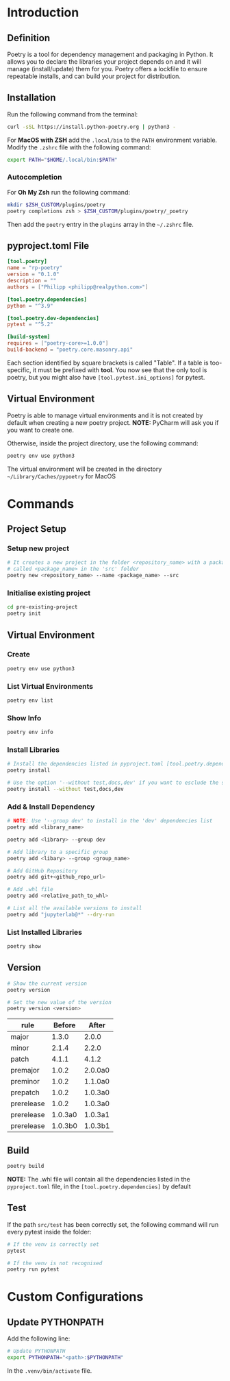 # Introduction

## Definition
Poetry is a tool for dependency management and packaging in Python. 
It allows you to declare the libraries your project depends on and it will manage (install/update) them for you. 
Poetry offers a lockfile to ensure repeatable installs, and can build your project for distribution.

## Installation
Run the following command from the terminal:

``` bash
curl -sSL https://install.python-poetry.org | python3 -
```

For **MacOS with ZSH** add the `.local/bin` to the `PATH` environment variable.
Modify the `.zshrc` file with the following command:

``` bash
export PATH="$HOME/.local/bin:$PATH"
```

### Autocompletion

For **Oh My Zsh** run the following command:

``` bash
mkdir $ZSH_CUSTOM/plugins/poetry
poetry completions zsh > $ZSH_CUSTOM/plugins/poetry/_poetry
```

Then add the `poetry` entry in the `plugins` array in the `~/.zshrc` file.

## pyproject.toml File
``` toml
[tool.poetry]
name = "rp-poetry"
version = "0.1.0"
description = ""
authors = ["Philipp <philipp@realpython.com>"]

[tool.poetry.dependencies]
python = "^3.9"

[tool.poetry.dev-dependencies]
pytest = "^5.2"

[build-system]
requires = ["poetry-core>=1.0.0"]
build-backend = "poetry.core.masonry.api"
```

Each section identified by square brackets is called "Table". If a table is too-specific, it must be prefixed with **tool**.
You now see that the only tool is poetry, but you might also have `[tool.pytest.ini_options]` for pytest.

## Virtual Environment
Poetry is able to manage virtual environments and it is not created by default when creating a new poetry project.
**NOTE:** PyCharm will ask you if you want to create one.

Otherwise, inside the project directory, use the following command:
``` bash
poetry env use python3
```

The virtual environment will be created in the directory `~/Library/Caches/pypoetry` for MacOS

# Commands

## Project Setup

### Setup new project
``` bash
# It creates a new project in the folder <repository_name> with a package
# called <package_name> in the 'src' folder
poetry new <repository_name> --name <package_name> --src
```

### Initialise existing project
``` bash
cd pre-existing-project
poetry init
```

## Virtual Environment

### Create
``` bash
poetry env use python3
```

### List Virtual Environments
``` bash
poetry env list
```

### Show Info
``` bash
poetry env info
```

### Install Libraries
``` bash
# Install the dependencies listed in pyproject.toml [tool.poetry.dependencies]
poetry install

# Use the option '--without test,docs,dev' if you want to esclude the specified group from install
poetry install --without test,docs,dev
```

### Add & Install Dependency
``` bash
# NOTE: Use '--group dev' to install in the 'dev' dependencies list
poetry add <library_name>

poetry add <library> --group dev

# Add library to a specific group
poetry add <libary> --group <group_name>

# Add GitHub Repository
poetry add git+<github_repo_url>

# Add .whl file
poetry add <relative_path_to_whl>

# List all the available versions to install
poetry add "jupyterlab@*" --dry-run
```

### List Installed Libraries
``` bash
poetry show
```

## Version
``` bash
# Show the current version
poetry version

# Set the new value of the version
poetry version <version>
```

| rule        | Before | After   |
|-------------|--------|---------|
| major       | 1.3.0  | 2.0.0   |
| minor       | 2.1.4  | 2.2.0   |
| patch	      | 4.1.1	 | 4.1.2   |
| premajor	  | 1.0.2	 | 2.0.0a0 |
| preminor	  | 1.0.2	 | 1.1.0a0 |
| prepatch	  | 1.0.2	 | 1.0.3a0 |
| prerelease	| 1.0.2	 | 1.0.3a0 |
| prerelease	|1.0.3a0 | 1.0.3a1 |
| prerelease	|1.0.3b0 | 1.0.3b1|


## Build
``` bash
poetry build
```

**NOTE:** The .whl file will contain all the dependencies listed in the `pyproject.toml` file, in the `[tool.poetry.dependencies]` by default

## Test
If the path `src/test` has been correctly set, the following command will run every pytest inside the folder:
``` bash
# If the venv is correctly set
pytest

# If the venv is not recognised
poetry run pytest
```

# Custom Configurations
## Update PYTHONPATH
Add the following line:
```bash
# Update PYTHONPATH
export PYTHONPATH="<path>:$PYTHONPATH"
```
In the `.venv/bin/activate` file.
